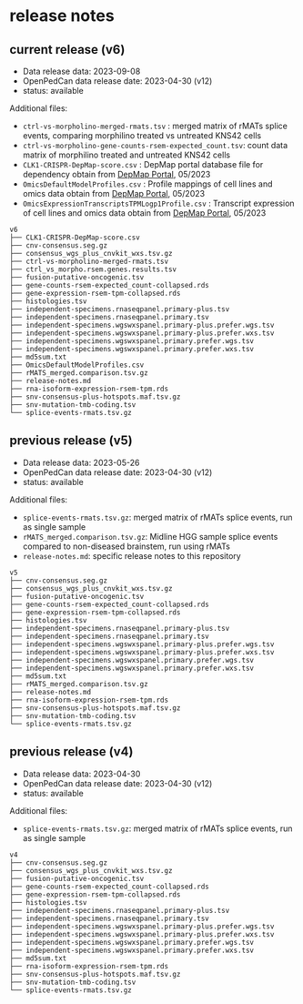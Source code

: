 # release notes

## current release (v6)
- Data release data: 2023-09-08
- OpenPedCan data release date: 2023-04-30 (v12)
- status: available

Additional files:
- `ctrl-vs-morpholino-merged-rmats.tsv` : merged matrix of rMATs splice events, comparing morphilino treated vs untreated KNS42 cells
- `ctrl-vs-morpholino-gene-counts-rsem-expected_count.tsv`: count data matrix of morphilino treated and untreated KNS42 cells
- `CLK1-CRISPR-DepMap-score.csv` : DepMap portal database file for dependency obtain from [DepMap Portal](https://depmap.org/portal/download/all/), 05/2023
- `OmicsDefaultModelProfiles.csv` : Profile mappings of cell lines and omics data obtain from [DepMap Portal](https://depmap.org/portal/download/all/), 05/2023
- `OmicsExpressionTranscriptsTPMLogp1Profile.csv` : Transcript expression  of cell lines and omics data obtain from [DepMap Portal](https://depmap.org/portal/download/all/), 05/2023

```
v6
├── CLK1-CRISPR-DepMap-score.csv
├── cnv-consensus.seg.gz
├── consensus_wgs_plus_cnvkit_wxs.tsv.gz
├── ctrl-vs-morpholino-merged-rmats.tsv
├── ctrl_vs_morpho.rsem.genes.results.tsv
├── fusion-putative-oncogenic.tsv
├── gene-counts-rsem-expected_count-collapsed.rds
├── gene-expression-rsem-tpm-collapsed.rds
├── histologies.tsv
├── independent-specimens.rnaseqpanel.primary-plus.tsv
├── independent-specimens.rnaseqpanel.primary.tsv
├── independent-specimens.wgswxspanel.primary-plus.prefer.wgs.tsv
├── independent-specimens.wgswxspanel.primary-plus.prefer.wxs.tsv
├── independent-specimens.wgswxspanel.primary.prefer.wgs.tsv
├── independent-specimens.wgswxspanel.primary.prefer.wxs.tsv
├── md5sum.txt
├── OmicsDefaultModelProfiles.csv
├── rMATS_merged.comparison.tsv.gz
├── release-notes.md
├── rna-isoform-expression-rsem-tpm.rds
├── snv-consensus-plus-hotspots.maf.tsv.gz
├── snv-mutation-tmb-coding.tsv
└── splice-events-rmats.tsv.gz
```

## previous release (v5)
- Data release data: 2023-05-26
- OpenPedCan data release date: 2023-04-30 (v12)
- status: available

Additional files:
- `splice-events-rmats.tsv.gz`: merged matrix of rMATs splice events, run as single sample
- `rMATS_merged.comparison.tsv.gz`: Midline HGG sample splice events compared to non-diseased brainstem, run using rMATs
- `release-notes.md`: specific release notes to this repository

```
v5
├── cnv-consensus.seg.gz
├── consensus_wgs_plus_cnvkit_wxs.tsv.gz
├── fusion-putative-oncogenic.tsv
├── gene-counts-rsem-expected_count-collapsed.rds
├── gene-expression-rsem-tpm-collapsed.rds
├── histologies.tsv
├── independent-specimens.rnaseqpanel.primary-plus.tsv
├── independent-specimens.rnaseqpanel.primary.tsv
├── independent-specimens.wgswxspanel.primary-plus.prefer.wgs.tsv
├── independent-specimens.wgswxspanel.primary-plus.prefer.wxs.tsv
├── independent-specimens.wgswxspanel.primary.prefer.wgs.tsv
├── independent-specimens.wgswxspanel.primary.prefer.wxs.tsv
├── md5sum.txt
├── rMATS_merged.comparison.tsv.gz
├── release-notes.md
├── rna-isoform-expression-rsem-tpm.rds
├── snv-consensus-plus-hotspots.maf.tsv.gz
├── snv-mutation-tmb-coding.tsv
└── splice-events-rmats.tsv.gz
```

## previous release (v4)
- Data release data: 2023-04-30
- OpenPedCan data release date: 2023-04-30 (v12)
- status: available

Additional files:
- `splice-events-rmats.tsv.gz`: merged matrix of rMATs splice events, run as single sample

```
v4
├── cnv-consensus.seg.gz
├── consensus_wgs_plus_cnvkit_wxs.tsv.gz
├── fusion-putative-oncogenic.tsv
├── gene-counts-rsem-expected_count-collapsed.rds
├── gene-expression-rsem-tpm-collapsed.rds
├── histologies.tsv
├── independent-specimens.rnaseqpanel.primary-plus.tsv
├── independent-specimens.rnaseqpanel.primary.tsv
├── independent-specimens.wgswxspanel.primary-plus.prefer.wgs.tsv
├── independent-specimens.wgswxspanel.primary-plus.prefer.wxs.tsv
├── independent-specimens.wgswxspanel.primary.prefer.wgs.tsv
├── independent-specimens.wgswxspanel.primary.prefer.wxs.tsv
├── md5sum.txt
├── rna-isoform-expression-rsem-tpm.rds
├── snv-consensus-plus-hotspots.maf.tsv.gz
├── snv-mutation-tmb-coding.tsv
└── splice-events-rmats.tsv.gz
```
